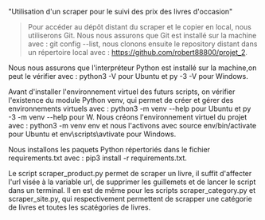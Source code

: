 "Utilisation d'un scraper pour le suivi des prix des livres d'occasion"

> Pour accéder au dépôt distant du scraper et le copier en local,
nous utiliserons Git.
Nous nous assurons que Git est installé sur la machine avec : git config --list, nous clonons ensuite le repository distant dans un répertoire local avec : https://github.com/robert88800/projet_2.

Nous nous assurons que l'interpréteur Python est installé sur la machine,on peut le vérifier avec : python3 -V pour Ubuntu et py -3 -V pour Windows. 

Avant d'installer l'environnement virtuel des futurs scripts, on vérifier l'existence du module Python venv, qui permet de créer et gérer des environnements virtuels avec : python3 -m venv --help pour Ubuntu et py -3 -m venv --help pour W. 
Nous créons l'environnement virtuel du projet avec : python3 -m venv env et nous l'activons avec source env/bin/activate pour Ubuntu et env\scripts\avtivate pour Windows.

Nous installons les paquets Python répertoriés dans le fichier requirements.txt avec : pip3 install -r requirements.txt.

Le script scraper_product.py permet de scraper un livre, il suffit d'affecter l'url visée à la variable url, de supprimer les guillemets et de lancer le script dans un terminal. Il en est de même pour les scripts scraper_category.py et scraper_site.py, qui respectivement permettent de scrapper une catégorie de livres et toutes les scatégories de livres.
